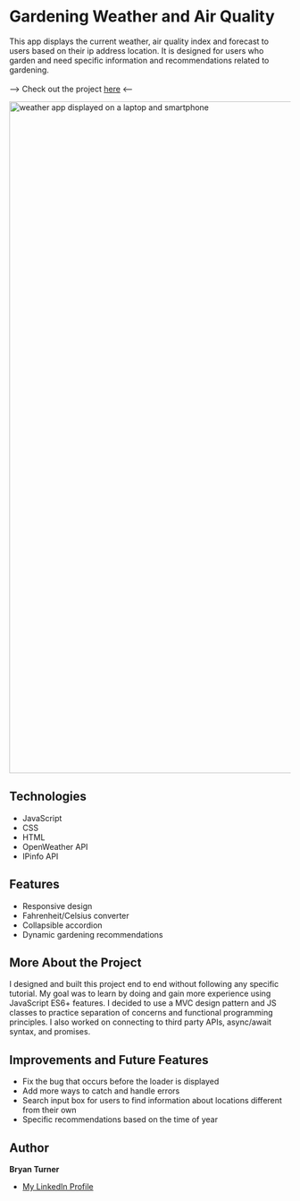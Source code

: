 # Gardening Weather and Air Quality

This app displays the current weather, air quality index and forecast to users based on their ip address location. It is designed for users who garden and need specific information and recommendations related to gardening. </br></br>
--> Check out the project [here](https://bryturner.github.io/Garden-Weather-AQI-v2/) <--

<img width="1200" alt="weather app displayed on a laptop and smartphone" src="https://user-images.githubusercontent.com/91684316/155932105-cbd22815-556d-4451-b414-dd127b791605.png">

## Technologies
- JavaScript
- CSS
- HTML
- OpenWeather API
- IPinfo API

## Features
- Responsive design
- Fahrenheit/Celsius converter
- Collapsible accordion
- Dynamic gardening recommendations

## More About the Project
I designed and built this project end to end without following any specific tutorial. My goal was to learn by doing and gain more experience using JavaScript ES6+ features. I decided to use a MVC design pattern and JS classes to practice separation of concerns and functional programming principles. I also worked on connecting to third party APIs, async/await syntax, and promises.     

## Improvements and Future Features
- Fix the bug that occurs before the loader is displayed
- Add more ways to catch and handle errors
- Search input box for users to find information about locations different from their own 
- Specific recommendations based on the time of year 

## Author
**Bryan Turner**
- [My LinkedIn Profile](https://www.linkedin.com/in/bryanturnerdev/)
